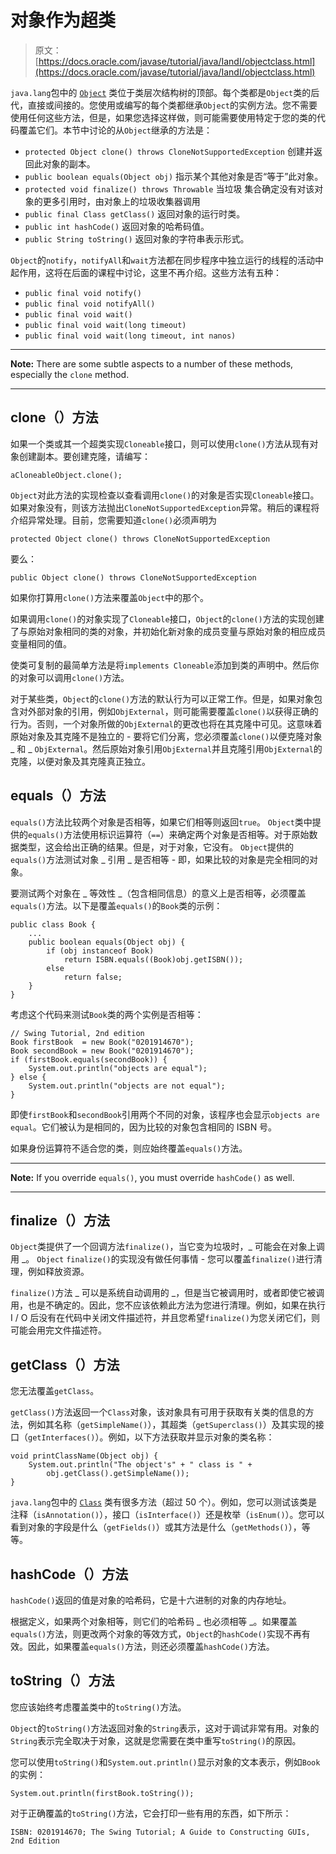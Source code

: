 # 对象作为超类

> 原文： [https://docs.oracle.com/javase/tutorial/java/IandI/objectclass.html](https://docs.oracle.com/javase/tutorial/java/IandI/objectclass.html)

`java.lang`包中的 [`Object`](https://docs.oracle.com/javase/8/docs/api/java/lang/Object.html) 类位于类层次结构树的顶部。每个类都是`Object`类的后代，直接或间接的。您使用或编写的每个类都继承`Object`的实例方法。您不需要使用任何这些方法，但是，如果您选择这样做，则可能需要使用特定于您的类的代码覆盖它们。本节中讨论的从`Object`继承的方法是：

*   `protected Object clone() throws CloneNotSupportedException`
    创建并返回此对象的副本。
*   `public boolean equals(Object obj)`
    指示某个其他对象是否“等于”此对象。
*   `protected void finalize() throws Throwable`
    当垃圾
    集合确定没有对该对象的更多引用时，由对象上的垃圾收集器调用
*   `public final Class getClass()`
    返回对象的运行时类。
*   `public int hashCode()`
    返回对象的哈希码值。
*   `public String toString()`
    返回对象的字符串表示形式。

`Object`的`notify`，`notifyAll`和`wait`方法都在同步程序中独立运行的线程的活动中起作用，这将在后面的课程中讨论，这里不再介绍。这些方法有五种：

*   `public final void notify()`
*   `public final void notifyAll()`
*   `public final void wait()`
*   `public final void wait(long timeout)`
*   `public final void wait(long timeout, int nanos)`

* * *

**Note:** There are some subtle aspects to a number of these methods, especially the `clone` method.

* * *

## clone（）方法

如果一个类或其一个超类实现`Cloneable`接口，则可以使用`clone()`方法从现有对象创建副本。要创建克隆，请编写：

```
aCloneableObject.clone();

```

`Object`对此方法的实现检查以查看调用`clone()`的对象是否实现`Cloneable`接口。如果对象没有，则该方法抛出`CloneNotSupportedException`异常。稍后的课程将介绍异常处理。目前，您需要知道`clone()`必须声明为

```
protected Object clone() throws CloneNotSupportedException

```

要么：

```
public Object clone() throws CloneNotSupportedException

```

如果你打算用`clone()`方法来覆盖`Object`中的那个。

如果调用`clone()`的对象实现了`Cloneable`接口，`Object`的`clone()`方法的实现创建了与原始对象相同的类的对象，并初始化新对象的成员变量与原始对象的相应成员变量相同的值。

使类可复制的最简单方法是将`implements Cloneable`添加到类的声明中。然后你的对象可以调用`clone()`方法。

对于某些类，`Object`的`clone()`方法的默认行为可以正常工作。但是，如果对象包含对外部对象的引用，例如`ObjExternal`，则可能需要覆盖`clone()`以获得正确的行为。否则，一个对象所做的`ObjExternal`的更改也将在其克隆中可见。这意味着原始对象及其克隆不是独立的 - 要将它们分离，您必须覆盖`clone()`以便克隆对象 _ 和 _ `ObjExternal`。然后原始对象引用`ObjExternal`并且克隆引用`ObjExternal`的克隆，以便对象及其克隆真正独立。

## equals（）方法

`equals()`方法比较两个对象是否相等，如果它们相等则返回`true`。 `Object`类中提供的`equals()`方法使用标识运算符（`==`）来确定两个对象是否相等。对于原始数据类型，这会给出正确的结果。但是，对于对象，它没有。 `Object`提供的`equals()`方法测试对象 _ 引用 _ 是否相等 - 即，如果比较的对象是完全相同的对象。

要测试两个对象在 _ 等效性 _（包含相同信息）的意义上是否相等，必须覆盖`equals()`方法。以下是覆盖`equals()`的`Book`类的示例：

```
public class Book {
    ...
    public boolean equals(Object obj) {
        if (obj instanceof Book)
            return ISBN.equals((Book)obj.getISBN()); 
        else
            return false;
    }
}

```

考虑这个代码来测试`Book`类的两个实例是否相等：

```
// Swing Tutorial, 2nd edition
Book firstBook  = new Book("0201914670");
Book secondBook = new Book("0201914670");
if (firstBook.equals(secondBook)) {
    System.out.println("objects are equal");
} else {
    System.out.println("objects are not equal");
}

```

即使`firstBook`和`secondBook`引用两个不同的对象，该程序也会显示`objects are equal`。它们被认为是相同的，因为比较的对象包含相同的 ISBN 号。

如果身份运算符不适合您的类，则应始终覆盖`equals()`方法。

* * *

**Note:** If you override `equals()`, you must override `hashCode()` as well.

* * *

## finalize（）方法

`Object`类提供了一个回调方法`finalize()`，当它变为垃圾时，_ 可能会在对象上调用 _。 `Object` `finalize()`的实现没有做任何事情 - 您可以覆盖`finalize()`进行清理，例如释放资源。

`finalize()`方法 _ 可以是系统自动调用的 _，但是当它被调用时，或者即使它被调用，也是不确定的。因此，您不应该依赖此方法为您进行清理。例如，如果在执行 I / O 后没有在代码中关闭文件描述符，并且您希望`finalize()`为您关闭它们，则可能会用完文件描述符。

## getClass（）方法

您无法覆盖`getClass`。

`getClass()`方法返回一个`Class`对象，该对象具有可用于获取有关类的信息的方法，例如其名称（`getSimpleName()`），其超类（`getSuperclass()`）及其实现的接口（`getInterfaces()`）。例如，以下方法获取并显示对象的类名称：

```
void printClassName(Object obj) {
    System.out.println("The object's" + " class is " +
        obj.getClass().getSimpleName());
}

```

`java.lang`包中的 [`Class`](https://docs.oracle.com/javase/8/docs/api/java/lang/Class.html) 类有很多方法（超过 50 个）。例如，您可以测试该类是注释（`isAnnotation()`），接口（`isInterface()`）还是枚举（`isEnum()`）。您可以看到对象的字段是什么（`getFields()`）或其方法是什么（`getMethods()`），等等。

## hashCode（）方法

`hashCode()`返回的值是对象的哈希码，它是十六进制的对象的内存地址。

根据定义，如果两个对象相等，则它们的哈希码 _ 也必须相等 _。如果覆盖`equals()`方法，则更改两个对象的等效方式，`Object`的`hashCode()`实现不再有效。因此，如果覆盖`equals()`方法，则还必须覆盖`hashCode()`方法。

## toString（）方法

您应该始终考虑覆盖类中的`toString()`方法。

`Object`的`toString()`方法返回对象的`String`表示，这对于调试非常有用。对象的`String`表示完全取决于对象，这就是您需要在类中重写`toString()`的原因。

您可以使用`toString()`和`System.out.println()`显示对象的文本表示，例如`Book`的实例：

```
System.out.println(firstBook.toString());

```

对于正确覆盖的`toString()`方法，它会打印一些有用的东西，如下所示：

```
ISBN: 0201914670; The Swing Tutorial; A Guide to Constructing GUIs, 2nd Edition

```